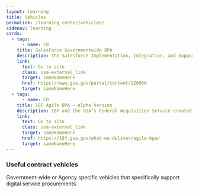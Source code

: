 ```yaml
---
layout: learning
title: Vehicles
permalink: /learning_center/vehicles/
sidenav: learning
cards:
  - tags:
      - name: CO
    title: SalesForce Governmentwide BPA
    description: The Salesforce Implementation, Integration, and Support Services (SIISS) Blanket Purchase Agreement (BPA) is a multiple-award, governmentwide BPA that consolidates the government’s Salesforce technical development, operations and maintenance, and implementation strategy requirements into one procurement vehicle that can replace numerous agency-specific contracts, reducing both contract duplication and the government's administration costs.
    link:
      text: Go to site
      class: usa-external_link
      target: sameNameHere
      href: https://www.gsa.gov/portal/content/120966
      target: sameNameHere
  - tags:
      - name: CO
    title: 18F Agile BPA – Alpha Version
    description: 18F and the GSA’s Federal Acquisition Service created a contracting vehicle called the Agile Delivery Services Blanket Purchase Agreement (Agile BPA). The Agile BPA helps federal agencies find vendors who are capable and interested in working in an agile way, and then helps make those projects successful.
    link:
      text: Go to site
      class: usa-external_link
      target: sameNameHere
      href: https://18f.gsa.gov/what-we-deliver/agile-bpa/
      target: sameNameHere
---
```

### Useful contract vehicles

Government-wide or Agency specific vehicles that specifically support digital service procurements.
